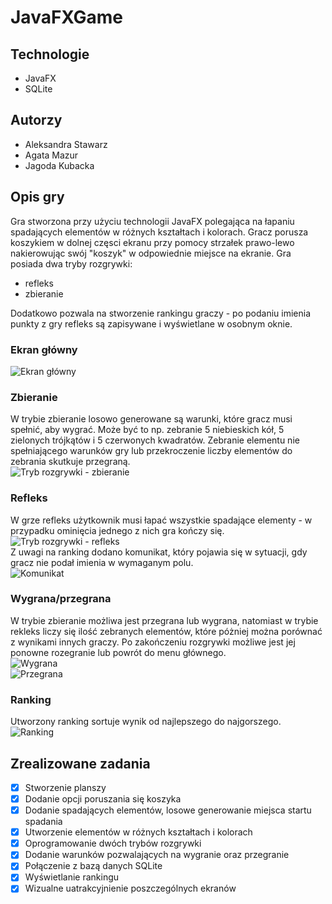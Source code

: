 # JavaFXGame
## Technologie ##
- JavaFX
- SQLite
## Autorzy ##
- Aleksandra Stawarz
- Agata Mazur
- Jagoda Kubacka
## Opis gry ##
Gra stworzona przy użyciu technologii JavaFX polegająca na łapaniu spadających elementów w różnych kształtach i kolorach. Gracz porusza koszykiem w dolnej częsci ekranu przy pomocy strzałek prawo-lewo nakierowując swój "koszyk" w odpowiednie miejsce na ekranie. Gra posiada dwa tryby rozgrywki:
- refleks 
- zbieranie 

Dodatkowo pozwala na stworzenie rankingu graczy - po podaniu imienia punkty z gry refleks są zapisywane i wyświetlane w osobnym oknie.

### Ekran główny ###
![Ekran główny](https://raw.githubusercontent.com/OlaStawarz/JavaFXGame/master/Images/mainstage.PNG) <br/>

### Zbieranie ###
W trybie zbieranie losowo generowane są warunki, które gracz musi spełnić, aby wygrać. Może być to np. zebranie 5 niebieskich kół, 5 zielonych trójkątów i 5 czerwonych kwadratów. Zebranie elementu nie spełniającego warunków gry lub przekroczenie liczby elementów do zebrania skutkuje przegraną. </br>
![Tryb rozgrywki - zbieranie](https://raw.githubusercontent.com/OlaStawarz/JavaFXGame/master/Images/collectgame.PNG) <br/>

### Refleks ###
W grze refleks użytkownik musi łapać wszystkie spadające elementy - w przypadku ominięcia jednego z nich gra kończy się. </br>
![Tryb rozgrywki - refleks](https://raw.githubusercontent.com/OlaStawarz/JavaFXGame/master/Images/reflex.PNG) <br/>
Z uwagi na ranking dodano komunikat, który pojawia się w sytuacji, gdy gracz nie podał imienia w wymaganym polu. </br>
![Komunikat](https://raw.githubusercontent.com/OlaStawarz/JavaFXGame/master/Images/error.PNG) <br/>

### Wygrana/przegrana
W trybie zbieranie możliwa jest przegrana lub wygrana, natomiast w trybie rekleks liczy się ilość zebranych elementów, które póżniej można porównać z wynikami innych graczy. Po zakończeniu rozgrywki możliwe jest jej ponowne rozegranie lub powrót do menu głównego. </br>
![Wygrana](https://raw.githubusercontent.com/OlaStawarz/JavaFXGame/master/Images/win.PNG) <br/>
![Przegrana](https://raw.githubusercontent.com/OlaStawarz/JavaFXGame/master/Images/lost.PNG) <br/>

### Ranking 
Utworzony ranking sortuje wynik od najlepszego do najgorszego. </br>
![Ranking](https://raw.githubusercontent.com/OlaStawarz/JavaFXGame/master/Images/ranking.PNG) <br/>


## Zrealizowane zadania ##
- [x] Stworzenie planszy
- [x] Dodanie opcji poruszania się koszyka
- [x] Dodanie spadających elementów, losowe generowanie miejsca startu spadania
- [x] Utworzenie elementów w różnych kształtach i kolorach
- [x] Oprogramowanie dwóch trybów rozgrywki
- [x] Dodanie warunków pozwalających na wygranie oraz przegranie
- [x] Połączenie z bazą danych SQLite
- [x] Wyświetlanie rankingu
- [x] Wizualne uatrakcyjnienie poszczególnych ekranów
